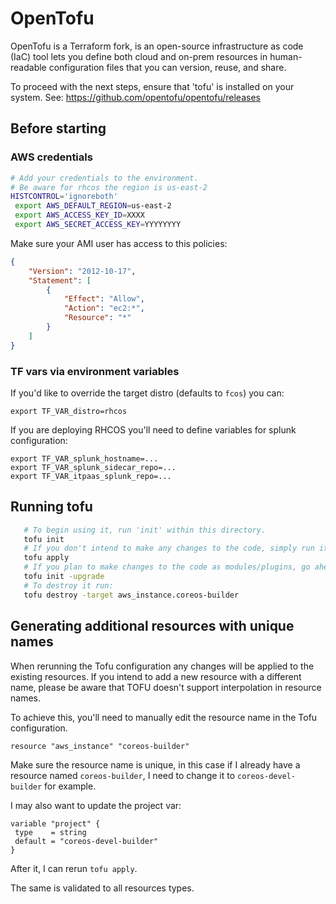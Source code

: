 # OpenTofu

 OpenTofu is a Terraform fork, is an open-source infrastructure as code (IaC) tool
 lets you define both cloud and on-prem resources in human-readable configuration files
 that you can version, reuse, and share.

 To proceed with the next steps, ensure that 'tofu' is installed on your system.
 See: https://github.com/opentofu/opentofu/releases

## Before starting

### AWS credentials

```bash
# Add your credentials to the environment.
# Be aware for rhcos the region is us-east-2
HISTCONTROL='ignoreboth'
 export AWS_DEFAULT_REGION=us-east-2
 export AWS_ACCESS_KEY_ID=XXXX
 export AWS_SECRET_ACCESS_KEY=YYYYYYYY
```

Make sure your AMI user has access to this policies:

```json
{
	"Version": "2012-10-17",
	"Statement": [
		{
			"Effect": "Allow",
			"Action": "ec2:*",
			"Resource": "*"
		}
	]
}
```

### TF vars via environment variables

If you'd like to override the target distro (defaults to `fcos`) you
can:

```
export TF_VAR_distro=rhcos
```

If you are deploying RHCOS you'll need to define variables for splunk configuration:

```
export TF_VAR_splunk_hostname=...
export TF_VAR_splunk_sidecar_repo=...
export TF_VAR_itpaas_splunk_repo=...
```

## Running tofu
```bash
   # To begin using it, run 'init' within this directory.
   tofu init
   # If you don't intend to make any changes to the code, simply run it:
   tofu apply
   # If you plan to make changes to the code as modules/plugins, go ahead and run it:
   tofu init -upgrade
   # To destroy it run:
   tofu destroy -target aws_instance.coreos-builder
```
## Generating additional resources with unique names

When rerunning the Tofu configuration any changes will be
applied to the existing resources. If you intend to add a new
resource with a different name, please be aware that TOFU doesn't
support interpolation in resource names.

To achieve this, you'll need to manually edit the resource name
in the Tofu configuration.

```
resource "aws_instance" "coreos-builder"
```
Make sure the resource name is unique, in this case
if I already have a resource named `coreos-builder`,
I need to change it to `coreos-devel-builder` for example.

I may also want to update the project var:

```
variable "project" {
 type    = string
 default = "coreos-devel-builder"
}
```

After it, I can rerun `tofu apply`.

The same is validated to all resources types.
